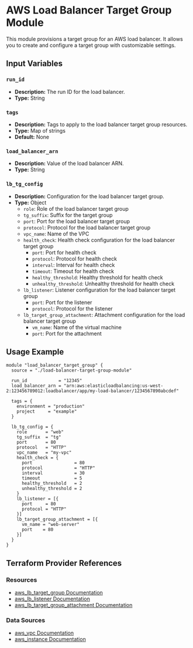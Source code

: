 # AWS Load Balancer Target Group Module

This module provisions a target group for an AWS load balancer. It allows you to create and configure a target group with customizable settings.

## Input Variables

### `run_id`

- **Description:** The run ID for the load balancer.
- **Type:** String

### `tags`

- **Description:** Tags to apply to the load balancer target group resources.
- **Type:** Map of strings
- **Default:** None

### `load_balancer_arn`

- **Description:** Value of the load balancer ARN.
- **Type:** String

### `lb_tg_config`

- **Description:** Configuration for the load balancer target group.
- **Type:** Object
  - `role`: Role of the load balancer target group
  - `tg_suffix`: Suffix for the target group
  - `port`: Port for the load balancer target group
  - `protocol`: Protocol for the load balancer target group
  - `vpc_name`: Name of the VPC
  - `health_check`: Health check configuration for the load balancer target group
    - `port`: Port for health check
    - `protocol`: Protocol for health check
    - `interval`: Interval for health check
    - `timeout`: Timeout for health check
    - `healthy_threshold`: Healthy threshold for health check
    - `unhealthy_threshold`: Unhealthy threshold for health check
  - `lb_listener`: Listener configuration for the load balancer target group
    - `port`: Port for the listener
    - `protocol`: Protocol for the listener
  - `lb_target_group_attachment`: Attachment configuration for the load balancer target group
    - `vm_name`: Name of the virtual machine
    - `port`: Port for the attachment

## Usage Example

```hcl
module "load_balancer_target_group" {
  source = "./load-balancer-target-group-module"

  run_id            = "12345"
  load_balancer_arn = "arn:aws:elasticloadbalancing:us-west-2:123456789012:loadbalancer/app/my-load-balancer/1234567890abcdef"
  
  tags = {
    environment = "production"
    project     = "example"
  }

  lb_tg_config = {
    role       = "web"
    tg_suffix  = "tg"
    port       = 80
    protocol   = "HTTP"
    vpc_name   = "my-vpc"
    health_check = {
      port                = 80
      protocol            = "HTTP"
      interval            = 30
      timeout             = 5
      healthy_threshold   = 2
      unhealthy_threshold = 2
    }
    lb_listener = [{
      port     = 80
      protocol = "HTTP"
    }]
    lb_target_group_attachment = [{
      vm_name = "web-server"
      port    = 80
    }]
  }
}
```

## Terraform Provider References

### Resources

- [aws_lb_target_group Documentation](https://registry.terraform.io/providers/hashicorp/aws/latest/docs/resources/lb_target_group)
- [aws_lb_listener Documentation](https://registry.terraform.io/providers/hashicorp/aws/latest/docs/resources/lb_listener)
- [aws_lb_target_group_attachment Documentation](https://registry.terraform.io/providers/hashicorp/aws/latest/docs/resources/lb_target_group_attachment)

### Data Sources

- [aws_vpc Documentation](https://registry.terraform.io/providers/hashicorp/aws/latest/docs/data-sources/vpc)
- [aws_instance Documentation](https://registry.terraform.io/providers/hashicorp/aws/latest/docs/data-sources/instance)
